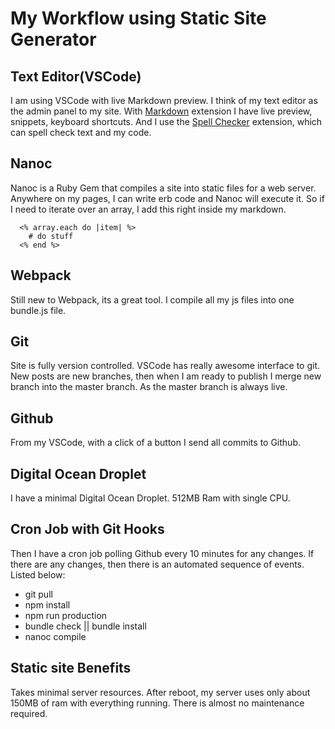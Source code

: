 # My Workflow using Static Site Generator

## Text Editor(VSCode)

I am using VSCode with live Markdown preview. I think of my text editor as the admin panel to my site. With [Markdown](http://https://marketplace.visualstudio.com/items?itemName=yzhang.markdown-all-in-one) extension I have live preview, snippets, keyboard shortcuts. And I use the [Spell Checker](http://https://marketplace.visualstudio.com/items?itemName=streetsidesoftware.code-spell-checker) extension, which can spell check text and my code.

## Nanoc

Nanoc is a Ruby Gem that compiles a site into static files for a web server. Anywhere on my pages, I can write erb code and Nanoc will execute it. So if I need to iterate over an array, I add this right inside my markdown.

```erb
  <% array.each do |item| %>
    # do stuff
  <% end %>
```

## Webpack

Still new to Webpack, its a great tool. I compile all my js files into one bundle.js file.

## Git

Site is fully version controlled. VSCode has really awesome interface to git. New posts are new branches, then when I am ready to publish I merge new branch into the master branch. As the master branch is always live.

## Github

From my VSCode, with a click of a button I send all commits to Github.

## Digital Ocean Droplet

I have a minimal Digital Ocean Droplet. 512MB Ram with single CPU.

## Cron Job with Git Hooks

Then I have a cron job polling Github every 10 minutes for any changes. If there are any changes, then there is an automated sequence of events. Listed below:

- git pull
- npm install
- npm run production
- bundle check || bundle install
- nanoc compile

## Static site Benefits

Takes minimal server resources. After reboot, my server uses only about 150MB of ram with everything running. There is almost no maintenance required.
